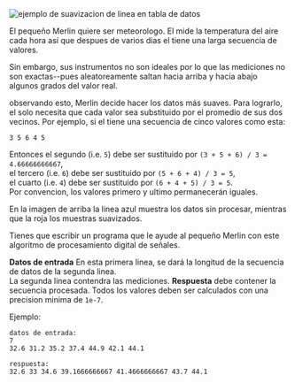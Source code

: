 <div class="text-center">
	<img alt="ejemplo de suavizacion de linea en tabla de datos" src="https://codeabbey.github.io/data/smooth_weather.png"/>
</div>

El pequeño Merlin quiere ser meteorologo. El mide la temperatura del aire cada hora así que despues de 
varios dias el tiene una larga secuencia de valores.

Sin embargo, sus instrumentos no son ideales por lo que las mediciones no son exactas--pues aleatoreamente
saltan hacia arriba y hacia abajo algunos grados del valor real.

observando esto, Merlin decide hacer los datos más suaves. Para lograrlo, el solo necesita que cada valor
sea substituido por el promedio de sus dos vecinos. Por ejemplo, si el tiene una secuencia de cinco valores como esta:

    3 5 6 4 5

Entonces el segundo  (i.e. `5`) debe ser sustituido por `(3 + 5 + 6) / 3 = 4.66666666667`,  
el tercero (i.e. `6`) debe ser sustituido por `(5 + 6 + 4) / 3 = 5`,  
el cuarto  (i.e. `4`) debe ser sustituido por `(6 + 4 + 5) / 3 = 5`.  
Por convencion, los valores primero y ultimo permanecerán iguales.

En la imagen de arriba la linea azul muestra los datos sin procesar, mientras que la roja los muestras suavizados.

Tienes que escribir un programa que le ayude al pequeño Merlin con este algoritmo de procesamiento digital de señales.

**Datos de entrada** En esta primera linea, se dará la longitud de la secuencia de datos de la segunda linea.  
La segunda linea contendra las mediciones.
**Respuesta** debe contener la secuencia procesada. Todos los valores deben ser calculados con una precision minima de `1e-7`.

Ejemplo:

    datos de entrada:
	7
	32.6 31.2 35.2 37.4 44.9 42.1 44.1
	
	respuesta:
	32.6 33 34.6 39.1666666667 41.4666666667 43.7 44.1
